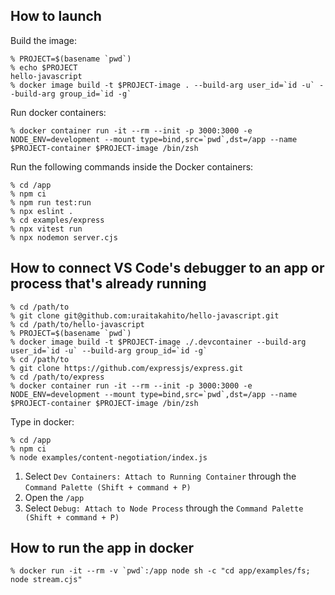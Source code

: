 ## How to launch

Build the image:

```console
% PROJECT=$(basename `pwd`)
% echo $PROJECT
hello-javascript
% docker image build -t $PROJECT-image . --build-arg user_id=`id -u` --build-arg group_id=`id -g`
```

Run docker containers:

```console
% docker container run -it --rm --init -p 3000:3000 -e NODE_ENV=development --mount type=bind,src=`pwd`,dst=/app --name $PROJECT-container $PROJECT-image /bin/zsh
```

Run the following commands inside the Docker containers:

```console
% cd /app
% npm ci
% npm run test:run
% npx eslint .
% cd examples/express
% npx vitest run
% npx nodemon server.cjs
```

## How to connect VS Code's debugger to an app or process that's already running

```console
% cd /path/to
% git clone git@github.com:uraitakahito/hello-javascript.git
% cd /path/to/hello-javascript
% PROJECT=$(basename `pwd`)
% docker image build -t $PROJECT-image ./.devcontainer --build-arg user_id=`id -u` --build-arg group_id=`id -g`
% cd /path/to
% git clone https://github.com/expressjs/express.git
% cd /path/to/express
% docker container run -it --rm --init -p 3000:3000 -e NODE_ENV=development --mount type=bind,src=`pwd`,dst=/app --name $PROJECT-container $PROJECT-image /bin/zsh
```

Type in docker:

```console
% cd /app
% npm ci
% node examples/content-negotiation/index.js
```

1. Select `Dev Containers: Attach to Running Container` through the `Command Palette (Shift + command + P)`
2. Open the `/app`
3. Select `Debug: Attach to Node Process` through the `Command Palette (Shift + command + P)`

## How to run the app in docker

```console
% docker run -it --rm -v `pwd`:/app node sh -c "cd app/examples/fs; node stream.cjs"
```
